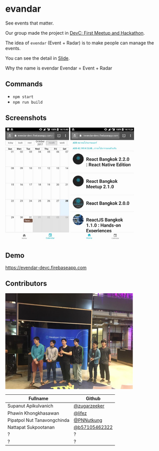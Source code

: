 # evandar
See events that matter.

Our group made the project in [DevC: First Meetup and Hackathon](https://www.facebook.com/events/148584322421822/).

The idea of `evendar` (Event + Radar) is to make people can manage the events.

You can see the detail in [Slide](https://docs.google.com/presentation/d/1z4A9jllOLAnGvwDE8gWHHYWLsnDwIVWPA3jTZltOlPE/edit?usp=sharing).

Why the name is evendar
Evendar = Event + Radar

## Commands
- `npm start`
- `npm run build`

## Screenshots
<img src="images/evendar-screenshot-1.jpg" data-canonical-src="images/evendar-screenshot-1.jpg" width="200" />
<img src="images/evendar-screenshot-2.jpg" data-canonical-src="images/evendar-screenshot-2.jpg" width="200" />

## Demo
https://evendar-devc.firebaseapp.com

## Contributors
<img src="images/evendar-team.jpg" data-canonical-src="images/evendar-team.jpg" width="400" />

Fullname | Github
------------ | -------------
Supanut Apikulvanich | [@zugarzeeker](https://github.com/zugarzeeker)
Phawin Khongkhasawan | [@lifez](https://github.com/lifez)
Pipatpol Nut Tanavongchinda | [@PNNutkung](https://github.com/PNNutkung)
Nattapat Sukpootanan | [@b57105462322](https://github.com/b5710546232)
? | ?
? | ?
